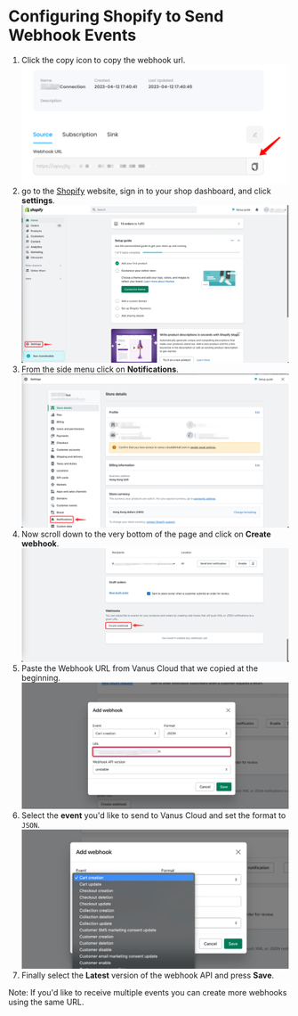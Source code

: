 # **Configuring Shopify to Send Webhook Events**

1. Click the copy icon to copy the webhook url.
![](images/getlink.png)
2. go to the [Shopify](https://shopify.com) website, sign in to your shop dashboard, and click **settings**.
![](images/img.png)
3. From the side menu click on **Notifications**.
![](images/img_1.png)
4. Now scroll down to the very bottom of the page and click on **Create webhook**.
![](images/img_2.png)
5. Paste the Webhook URL from Vanus Cloud that we copied at the beginning. 
![](images/img_3.png)
6. Select the **event** you'd like to send to Vanus Cloud and set the format to `JSON`.
![](images/img_4.png)
7. Finally select the **Latest** version of the webhook API and press **Save**.

Note: If you'd like to receive multiple events you can create more webhooks using the same URL.

